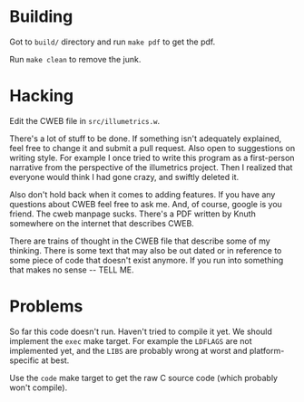 Building
========

Got to `build/` directory and run `make pdf` to get the pdf.

Run `make clean` to remove the junk.

Hacking
========

Edit the CWEB file in `src/illumetrics.w`.

There's a lot of stuff to be done. If something isn't adequately explained,
feel free to change it and submit a pull request. Also open to suggestions on
writing style. For example I once tried to write this program as a first-person
narrative from the perspective of the illumetrics project. Then I realized that
everyone would think I had gone crazy, and swiftly deleted it.

Also don't hold back when it comes to adding features. If you have any
questions about CWEB feel free to ask me. And, of course, google is you friend.
The cweb manpage sucks. There's a PDF written by Knuth somewhere on the
internet that describes CWEB.

There are trains of thought in the CWEB file that describe some of my thinking.
There is some text that may also be out dated or in reference to some piece of
code that doesn't exist anymore. If you run into something that makes no sense
-- TELL ME.

Problems
=========

So far this code doesn't run. Haven't tried to compile it yet. We should
implement the `exec` make target. For example the `LDFLAGS` are not implemented
yet, and the `LIBS` are probably wrong at worst and platform-specific at best.

Use the `code` make target to get the raw C source code (which probably won't
compile).
